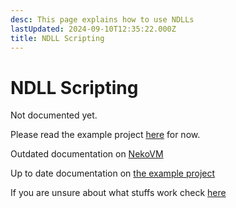 ```yaml
---
desc: This page explains how to use NDLLs
lastUpdated: 2024-09-10T12:35:22.000Z
title: NDLL Scripting
---
```

# NDLL Scripting

Not documented yet.

Please read the example project [here](https://github.com/CodenameCrew/ndll-example) for now.

Outdated documentation on [NekoVM](https://nekovm.org/doc/ffi/)

Up to date documentation on [the example project](https://github.com/CodenameCrew/ndll-example/blob/master/project/common/ExternalInterface.cpp)

If you are unsure about what stuffs work check [here](https://github.com/HaxeFoundation/hxcpp/blob/master/src/hx/CFFI.cpp)